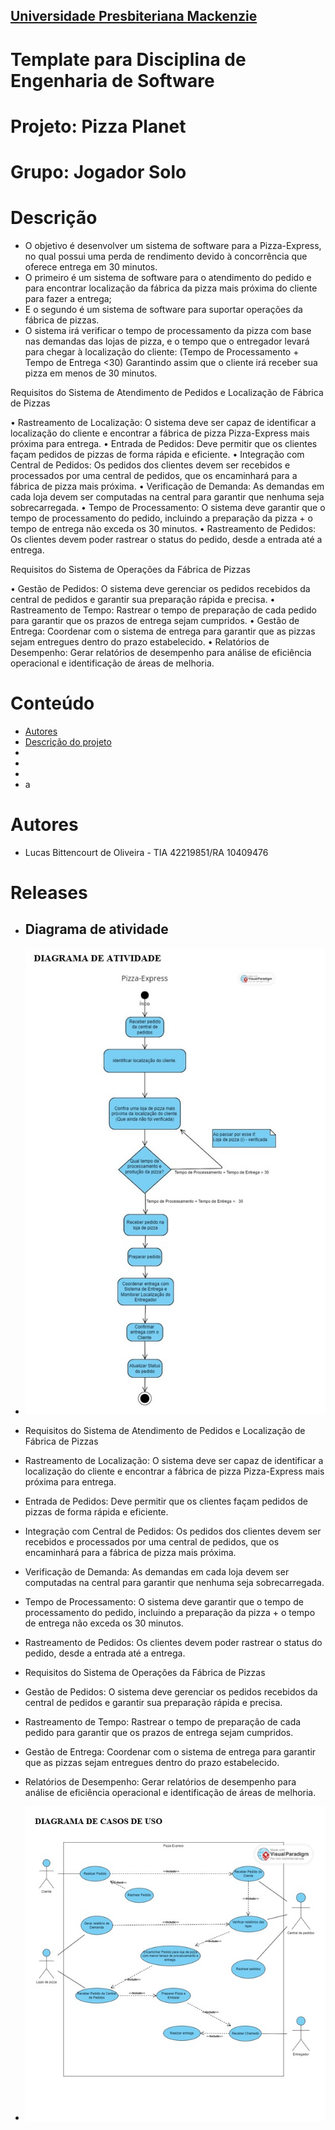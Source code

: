 <h2><a href= "https://www.mackenzie.br">Universidade Presbiteriana Mackenzie</a></h2>


# Template para Disciplina de Engenharia de Software

# Projeto: Pizza Planet

# Grupo: Jogador Solo

# Descrição
- O objetivo é desenvolver um sistema de software para a Pizza-Express, no qual possui uma perda de rendimento devido à concorrência que oferece entrega em 30 minutos.
- O primeiro é um sistema de software para o atendimento do pedido e para encontrar localização da fábrica da pizza mais próxima do cliente para fazer a entrega;
- E o segundo é um sistema de software para suportar operações da fábrica de pizzas.
- O sistema irá verificar o tempo de processamento da pizza com base nas demandas das lojas de pizza, e o tempo que o entregador levará para chegar à localização do cliente: 
(Tempo de Processamento + Tempo de Entrega <30)
Garantindo assim que o cliente irá receber sua pizza em menos de 30 minutos.

Requisitos do Sistema de Atendimento de Pedidos e Localização de Fábrica de Pizzas

•	Rastreamento de Localização: O sistema deve ser capaz de identificar a localização do cliente e encontrar a fábrica de pizza Pizza-Express mais próxima para entrega.
•	Entrada de Pedidos: Deve permitir que os clientes façam pedidos de pizzas de forma rápida e eficiente.
•	Integração com Central de Pedidos: Os pedidos dos clientes devem ser recebidos e processados por uma central de pedidos, que os encaminhará para a fábrica de pizza mais próxima.
•	Verificação de Demanda: As demandas em cada loja devem ser computadas na central para garantir que nenhuma seja sobrecarregada.
•	Tempo de Processamento: O sistema deve garantir que o tempo de processamento do pedido, incluindo a preparação da pizza + o tempo de entrega não exceda os 30 minutos.
•	Rastreamento de Pedidos: Os clientes devem poder rastrear o status do pedido, desde a entrada até a entrega.

Requisitos do Sistema de Operações da Fábrica de Pizzas

•	Gestão de Pedidos: O sistema deve gerenciar os pedidos recebidos da central de pedidos e garantir sua preparação rápida e precisa.
•	Rastreamento de Tempo: Rastrear o tempo de preparação de cada pedido para garantir que os prazos de entrega sejam cumpridos.
•	Gestão de Entrega: Coordenar com o sistema de entrega para garantir que as pizzas sejam entregues dentro do prazo estabelecido.
•	Relatórios de Desempenho: Gerar relatórios de desempenho para análise de eficiência operacional e identificação de áreas de melhoria.



# Conteúdo

- [Autores](#autores)
- [Descrição do projeto](#)
- [](#)
- [](#)
- [](#)
- a

# Autores

* Lucas Bittencourt de Oliveira - TIA 42219851/RA 10409476

# Releases
- ## Diagrama de atividade
- ![Diagrama de atividade](docs/Diagrama_de_atividade.jpg)
- Requisitos do Sistema de Atendimento de Pedidos e Localização de Fábrica de Pizzas
- Rastreamento de Localização: O sistema deve ser capaz de identificar a localização do cliente e encontrar a fábrica de pizza Pizza-Express mais próxima para entrega.
- Entrada de Pedidos: Deve permitir que os clientes façam pedidos de pizzas de forma rápida e eficiente.
- Integração com Central de Pedidos: Os pedidos dos clientes devem ser recebidos e processados por uma central de pedidos, que os encaminhará para a fábrica de pizza mais próxima.
- Verificação de Demanda: As demandas em cada loja devem ser computadas na central para garantir que nenhuma seja sobrecarregada.
- Tempo de Processamento: O sistema deve garantir que o tempo de processamento do pedido, incluindo a preparação da pizza + o tempo de entrega não exceda os 30 minutos.
- Rastreamento de Pedidos: Os clientes devem poder rastrear o status do pedido, desde a entrada até a entrega.

- Requisitos do Sistema de Operações da Fábrica de Pizzas
- Gestão de Pedidos: O sistema deve gerenciar os pedidos recebidos da central de pedidos e garantir sua preparação rápida e precisa.
- Rastreamento de Tempo: Rastrear o tempo de preparação de cada pedido para garantir que os prazos de entrega sejam cumpridos.
- Gestão de Entrega: Coordenar com o sistema de entrega para garantir que as pizzas sejam entregues dentro do prazo estabelecido.
- Relatórios de Desempenho: Gerar relatórios de desempenho para análise de eficiência operacional e identificação de áreas de melhoria.


- ![Diagrama_caso_de_uso](docs/Diagrama_caso_de_uso.jpg)










